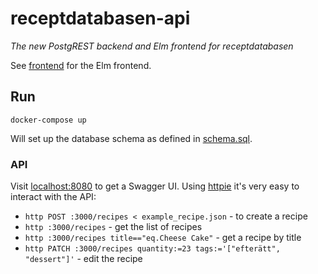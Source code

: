 # receptdatabasen-api
*The new PostgREST backend and Elm frontend for receptdatabasen*

See [frontend](./frontend/) for the Elm frontend.

## Run
`docker-compose up`

Will set up the database schema as defined in [schema.sql](./db_scripts/schema.sql).

### API
Visit [localhost:8080](http://localhost:8080) to get a Swagger UI.
Using [httpie](https://httpie.org/doc) it's very easy to interact with the API:

- `http POST :3000/recipes < example_recipe.json` - to create a recipe
- `http :3000/recipes` - get the list of recipes
- `http :3000/recipes title=="eq.Cheese Cake"` - get a recipe by title
- `http PATCH :3000/recipes quantity:=23 tags:='["efterätt", "dessert"]'` - edit the recipe



